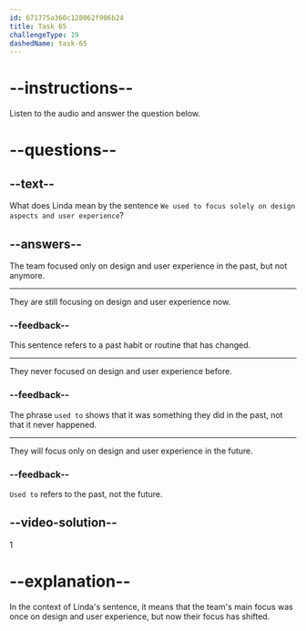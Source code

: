 ```yaml
---
id: 671775a360c128062f906b24
title: Task 65
challengeType: 19
dashedName: task-65
---
```


<!--
AUDIO REFERENCE:
Linda: We used to focus solely on design aspects and user experience.
-->

# --instructions--

Listen to the audio and answer the question below.

# --questions--

## --text--

What does Linda mean by the sentence `We used to focus solely on design aspects and user experience`?

## --answers--

The team focused only on design and user experience in the past, but not anymore.

---

They are still focusing on design and user experience now.

### --feedback--

This sentence refers to a past habit or routine that has changed.

---

They never focused on design and user experience before.

### --feedback--

The phrase `used to` shows that it was something they did in the past, not that it never happened.

---

They will focus only on design and user experience in the future.

### --feedback--

`Used to` refers to the past, not the future.

## --video-solution--

1

# --explanation--

In the context of Linda's sentence, it means that the team's main focus was once on design and user experience, but now their focus has shifted.
